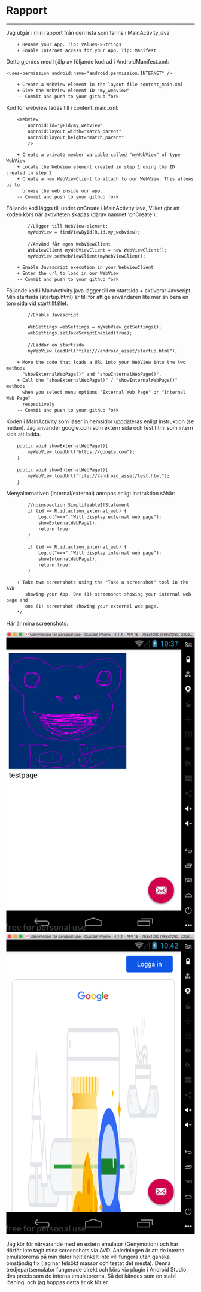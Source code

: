 # Rapport
-------------------------------------------------------------------------------
Jag utgår i min rapport från den lista som fanns i MainActivity.java

        + Rename your App. Tip: Values->Strings
        + Enable Internet access for your App. Tip: Manifest

Detta gjordes med hjälp av följande kodrad i AndroidManifest.xml:
```
<uses-permission android:name="android.permission.INTERNET" />
```
        
        + Create a WebView element in the layout file content_main.xml
        + Give the WebView element ID "my_webview"
        -- Commit and push to your github fork

Kod för webview lades till i content_main.xml:
```
    <WebView
        android:id="@+id/my_webview"
        android:layout_width="match_parent"
        android:layout_height="match_parent"
        />
```

        + Create a private member variable called "myWebView" of type WebView
        + Locate the WebView element created in step 1 using the ID created in step 2
        + Create a new WebViewClient to attach to our WebView. This allows us to
          browse the web inside our app.
        -- Commit and push to your github fork

Följande kod läggs till under onCreate i MainActivity.java,
Vilket gör att koden körs när aktiviteten skapas (därav namnet 'onCreate'):

```
        //Lägger till WebView-element:
        myWebView = findViewById(R.id.my_webview);

        //Använd får egen WebViewClient
        WebViewClient myWebViewClient = new WebViewClient();
        myWebView.setWebViewClient(myWebViewClient);
```

        + Enable Javascript execution in your WebViewClient
        + Enter the url to load in our WebView
        -- Commit and push to your github fork

Följande kod i MainActivity.java lägger till en startsida + aktiverar Javscript.
Min startsida (startup.html) är till för att ge användaren lite mer än bara en tom sida vid starttillfället.

```
        //Enable Javascript

        WebSettings webSettings = myWebView.getSettings();
        webSettings.setJavaScriptEnabled(true);

        //Laddar en startsida
        myWebView.loadUrl("file:///android_asset/startup.html");
```

        + Move the code that loads a URL into your WebView into the two methods
          "showExternalWebPage()" and "showInternalWebPage()".
        + Call the "showExternalWebPage()" / "showInternalWebPage()" methods
          when you select menu options "External Web Page" or "Internal Web Page"
          respectively
        -- Commit and push to your github fork

Koden i MainActivity som läser in hemsidor uppdateras enligt instruktion (se nedan).
Jag använder google.com som extern sida och test.html som intern sida att ladda.
```
    public void showExternalWebPage(){
        myWebView.loadUrl("https://google.com");
    }

    public void showInternalWebPage(){
        myWebView.loadUrl("file:///android_asset/test.html");
    }
```

Menyalternativen (internal/external) anropas enligt instruktion såhär:

```
        //noinspection SimplifiableIfStatement
        if (id == R.id.action_external_web) {
            Log.d("==>","Will display external web page");
            showExternalWebPage();
            return true;
        }

        if (id == R.id.action_internal_web) {
            Log.d("==>","Will display internal web page");
            showInternalWebPage();
            return true;
        }
```

        + Take two screenshots using the "Take a screenshot" tool in the AVD
           showing your App. One (1) screenshot showing your internal web page and
           one (1) screenshot showing your external web page.
        */

Här är mina screenshots:

![](screenshotinternal.png)
![](screenshotexternal.png)

Jag kör för närvarande med en extern emulator (Genymotion) och har därför
inte tagit mina screenshots via AVD. Anledningen är att de interna emulatorerna på min dator
helt enkelt inte vill fungera utan ganska omständig fix (jag har felsökt massor och testat det mesta).
Denna tredjepartsemulator fungerade direkt och körs via plugin i Android Studio, dvs precis som
de interna emulatorerna. Så det kändes som en stabil lösning, och jag hoppas detta är ok för er.